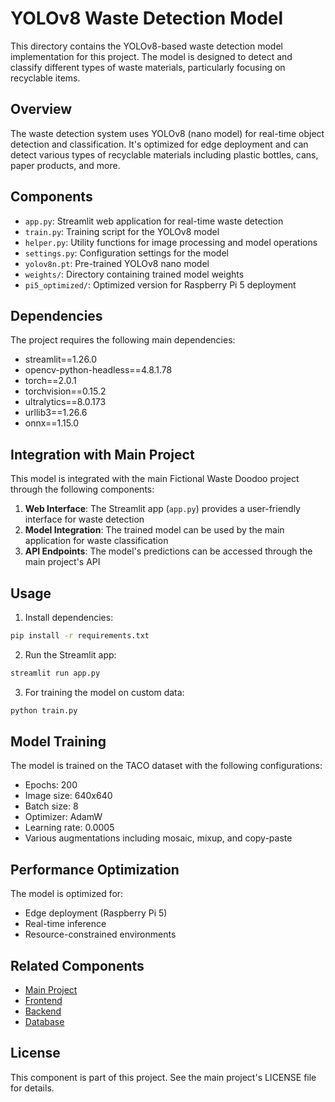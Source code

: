 # YOLOv8 Waste Detection Model

This directory contains the YOLOv8-based waste detection model implementation for this project. The model is designed to detect and classify different types of waste materials, particularly focusing on recyclable items.

## Overview

The waste detection system uses YOLOv8 (nano model) for real-time object detection and classification. It's optimized for edge deployment and can detect various types of recyclable materials including plastic bottles, cans, paper products, and more.

## Components

- `app.py`: Streamlit web application for real-time waste detection
- `train.py`: Training script for the YOLOv8 model
- `helper.py`: Utility functions for image processing and model operations
- `settings.py`: Configuration settings for the model
- `yolov8n.pt`: Pre-trained YOLOv8 nano model
- `weights/`: Directory containing trained model weights
- `pi5_optimized/`: Optimized version for Raspberry Pi 5 deployment

## Dependencies

The project requires the following main dependencies:
- streamlit==1.26.0
- opencv-python-headless==4.8.1.78
- torch==2.0.1
- torchvision==0.15.2
- ultralytics==8.0.173
- urllib3==1.26.6
- onnx==1.15.0

## Integration with Main Project

This model is integrated with the main Fictional Waste Doodoo project through the following components:

1. **Web Interface**: The Streamlit app (`app.py`) provides a user-friendly interface for waste detection
2. **Model Integration**: The trained model can be used by the main application for waste classification
3. **API Endpoints**: The model's predictions can be accessed through the main project's API

## Usage

1. Install dependencies:
```bash
pip install -r requirements.txt
```

2. Run the Streamlit app:
```bash
streamlit run app.py
```

3. For training the model on custom data:
```bash
python train.py
```

## Model Training

The model is trained on the TACO dataset with the following configurations:
- Epochs: 200
- Image size: 640x640
- Batch size: 8
- Optimizer: AdamW
- Learning rate: 0.0005
- Various augmentations including mosaic, mixup, and copy-paste

## Performance Optimization

The model is optimized for:
- Edge deployment (Raspberry Pi 5)
- Real-time inference
- Resource-constrained environments

## Related Components

- [Main Project](../README.md)
- [Frontend](../frontend/README.md)
- [Backend](../backend/README.md)
- [Database](../database/README.md)

## License

This component is part of this project. See the main project's LICENSE file for details. 